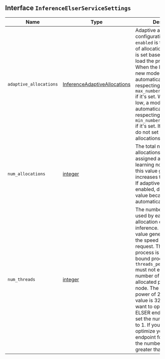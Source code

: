## Interface `InferenceElserServiceSettings`

| Name | Type | Description |
| - | - | - |
| `adaptive_allocations` | [InferenceAdaptiveAllocations](./InferenceAdaptiveAllocations.md) | Adaptive allocations configuration details. If `enabled` is true, the number of allocations of the model is set based on the current load the process gets. When the load is high, a new model allocation is automatically created, respecting the value of `max_number_of_allocations` if it's set. When the load is low, a model allocation is automatically removed, respecting the value of `min_number_of_allocations` if it's set. If `enabled` is true, do not set the number of allocations manually. |
| `num_allocations` | [integer](./integer.md) | The total number of allocations this model is assigned across machine learning nodes. Increasing this value generally increases the throughput. If adaptive allocations is enabled, do not set this value because it's automatically set. |
| `num_threads` | [integer](./integer.md) | The number of threads used by each model allocation during inference. Increasing this value generally increases the speed per inference request. The inference process is a compute-bound process; `threads_per_allocations` must not exceed the number of available allocated processors per node. The value must be a power of 2. The maximum value is 32. > info > If you want to optimize your ELSER endpoint for ingest, set the number of threads to 1. If you want to optimize your ELSER endpoint for search, set the number of threads to greater than 1. |
